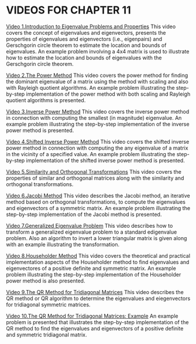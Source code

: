 #  VIDEOS FOR CHAPTER 11

[Video 1.Introduction to Eigenvalue Problems and Properties](https://youtu.be/4pE4CtG-2D8) This video covers the concept of eigenvalues and eigenvectors, presents the properties of eigenvalues and eigenvectors (i.e., eigenpairs) and Gerschgorin circle theorem to estimate the location and bounds of eigenvalues. An example problem involving a 4x4 matrix is used to illustrate how to estimate the location and bounds of eigenvalues with the Gerschgorin circle theorem.

[Video 2.The Power Method](https://youtu.be/V6vSIifZGZs) This video covers the power method for finding the dominant eigenvalue of a matrix using the method with scaling and also with Rayleigh quotient algorithms. An example problem illustrating the step-by-step implementation of the power method with both scaling and Rayleigh quotient algorithms is presented.

[Video 3.Inverse Power Method](https://youtu.be/Ymv0SXzaJRQ) This video covers the inverse power method in connection with computing the smallest (in magnitude) eigenvalue. An example problem illustrating the step-by-step implementation of the inverse power method is presented.

[Video 4.Shifted Inverse Power Method](https://youtu.be/YjRd8Hrr-0M) This video covers the shifted inverse power method in connection with computing the any eigenvalue of a matrix in the vicinity of a specified value. An example problem illustrating the step-by-step implementation of the shifted inverse power method is presented.

[Video 5.Similarity and Orthogonal Transformations](https://youtu.be/oQiqGDCYOYk) This video covers the properties of similar and orthogonal matrices along with the similarity and orthogonal transformations.

[Video 6.Jacobi Method](https://youtu.be/yIWfeX_XIWg) This video describes the Jacobi method, an iterative method based on orthogonal transformations, to compute the eigenvalues and eigenvectors of a symmetric matrix. An example problem illustrating the step-by-step implementation of the Jacobi method is presented.

[Video 7.Generalized Eigenvalue Problem](https://youtu.be/qPjVBkhFtY8) This video describes how to transform a generalized eigenvalue problem to a standard edigenvalue problem. Also an algorithm to invert a lower triangular  matrix is given along with an example illustrating the transformation.

[Video 8.Householder Method](https://youtu.be/emT-XepADq4) This video covers the theoretical and practical implementation aspects of the Householder method to find eigenvalues and eigenvectores of a positive definite and symmetric matrix. An example problem illustrating the step-by-step implementation of the Householder power method is also presented.

[Video 9.The QR Method for Tridiagonal Matrices](https://youtu.be/oFqoF9Wq-xI) This video describes the QR method or QR algorithm to determine the eigenvalues and eiegenvectors for tridiagonal symmetric matrices.

[Video 10.The QR Method for Tridiagonal Matrices: Example](https://youtu.be/zyH0W2NxaGU) An example problem is presented that illustrates the step-by-step implementation of the QR method to find the eigenvalues ​​and eigenvectors of a positive definite and symmetric tridiagonal matrix.
